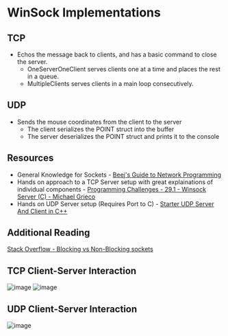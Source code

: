 # WinSock Implementations
## TCP
- Echos the message back to clients, and has a basic command to close the server.
  - OneServerOneClient serves clients one at a time and places the rest in a queue.
  - MultipleClients serves clients in a main loop consecutively.
## UDP
- Sends the mouse coordinates from the client to the server
  - The client serializes the POINT struct into the buffer
  - The server deserializes the POINT struct and prints it to the console
## Resources 
- General Knowledge for Sockets - [Beej's Guide to Network Programming](https://www.beej.us/guide/bgnet/html/split/intro.html)
- Hands on approach to a TCP Server setup with great explainations of individual components - [Programming Challenges - 29.1 - Winsock Server (C) - Michael Grieco](https://www.youtube.com/watch?v=QedzfsexcdU)
- Hands on UDP Server setup (Requires Port to C) - [Starter UDP Server And Client in C++](https://www.youtube.com/watch?v=uIanSvWou1M)
## Additional Reading
[Stack Overflow - Blocking vs Non-Blocking sockets](https://stackoverflow.com/questions/10654286/why-should-i-use-non-blocking-or-blocking-sockets)
## TCP Client-Server Interaction
![image](https://github.com/user-attachments/assets/bbf305e5-da67-41c2-8f85-b88c601c0a12)
![image](https://github.com/user-attachments/assets/d70ad21a-a826-4d9d-ae2b-2c8c4870a453)
## UDP Client-Server Interaction
![image](https://github.com/user-attachments/assets/6751890c-b609-4b7f-9512-8e6abdc08ab8)


